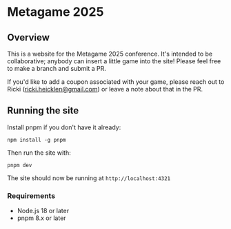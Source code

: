 # Metagame 2025

## Overview

This is a website for the Metagame 2025 conference. It's intended to be collaborative; anybody can insert a little game into the site! Please feel free to make a branch and submit a PR. 

If you'd like to add a coupon associated with your game, please reach out to Ricki (ricki.heicklen@gmail.com) or leave a note about that in the PR.

## Running the site

Install pnpm if you don't have it already:

```
npm install -g pnpm
```

Then run the site with:

```
pnpm dev
```

The site should now be running at `http://localhost:4321`

### Requirements
- Node.js 18 or later
- pnpm 8.x or later

